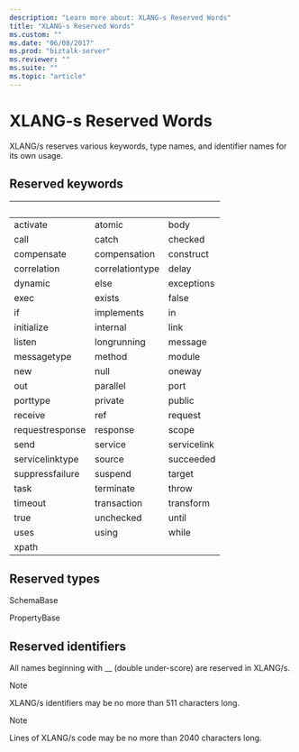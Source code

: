 ```yaml
---
description: "Learn more about: XLANG-s Reserved Words"
title: "XLANG-s Reserved Words"
ms.custom: ""
ms.date: "06/08/2017"
ms.prod: "biztalk-server"
ms.reviewer: ""
ms.suite: ""
ms.topic: "article"
---
```

# XLANG-s Reserved Words
XLANG/s reserves various keywords, type names, and identifier names for its own usage.  
  
## Reserved keywords  
  
|&nbsp;|&nbsp;|&nbsp;|  
|-|-|-|  
|activate|atomic|body|  
|call|catch|checked|  
|compensate|compensation|construct|  
|correlation|correlationtype|delay|  
|dynamic|else|exceptions|  
|exec|exists|false|  
|if|implements|in|  
|initialize|internal|link|  
|listen|longrunning|message|  
|messagetype|method|module|  
|new|null|oneway|  
|out|parallel|port|  
|porttype|private|public|  
|receive|ref|request|  
|requestresponse|response|scope|  
|send|service|servicelink|  
|servicelinktype|source|succeeded|  
|suppressfailure|suspend|target|  
|task|terminate|throw|  
|timeout|transaction|transform|  
|true|unchecked|until|  
|uses|using|while|  
|xpath|||  
  
## Reserved types  
 SchemaBase  
  
 PropertyBase  
  
## Reserved identifiers  
 All names beginning with __ (double under-score) are reserved in XLANG/s.  
  
> [!NOTE]
>  XLANG/s identifiers may be no more than 511 characters long.  
  
> [!NOTE]
>  Lines of XLANG/s code may be no more than 2040 characters long.
